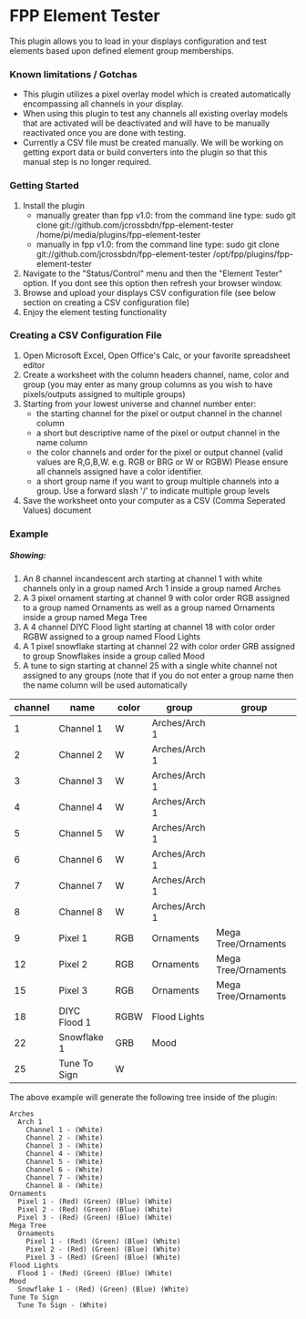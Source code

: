 # FPP Element Tester

This plugin allows you to load in your displays configuration and test elements based upon defined element group memberships.

### Known limitations / Gotchas
  - This plugin utilizes a pixel overlay model which is created automatically encompassing all channels in your display.
  - When using this plugin to test any channels all existing overlay models that are activated will be deactivated and will have to be manually reactivated once you are done with testing.
  - Currently a CSV file must be created manually. We will be working on getting export data or build converters into the plugin so that this manual step is no longer required.
  
### Getting Started
1. Install the plugin
   - manually greater than fpp v1.0: from the command line type: sudo git clone git://github.com/jcrossbdn/fpp-element-tester /home/pi/media/plugins/fpp-element-tester
   - manually in fpp v1.0: from the command line type: sudo git clone git://github.com/jcrossbdn/fpp-element-tester /opt/fpp/plugins/fpp-element-tester
2. Navigate to the "Status/Control" menu and then the "Element Tester" option. If you dont see this option then refresh your browser window.
3. Browse and upload your displays CSV configuration file (see below section on creating a CSV configuration file)
4. Enjoy the element testing functionality 

### Creating a CSV Configuration File
1. Open Microsoft Excel, Open Office's Calc, or your favorite spreadsheet editor
2. Create a worksheet with the column headers channel, name, color and group (you may enter as many group columns as you wish to have pixels/outputs assigned to multiple groups)
3. Starting from your lowest universe and channel number enter: 
   - the starting channel for the pixel or output channel in the channel column
   - a short but descriptive name of the pixel or output channel in the name column
   - the color channels and order for the pixel or output channel (valid values are R,G,B,W.  e.g. RGB or BRG or W or RGBW) Please ensure all channels assigned have a color identifier.
   - a short group name if you want to group multiple channels into a group. Use a forward slash '/' to indicate multiple group levels
4. Save the worksheet onto your computer as a CSV (Comma Seperated Values) document


### Example
##### Showing:
1. An 8 channel incandescent arch starting at channel 1 with white channels only in a group named Arch 1 inside a group named Arches
2. A 3 pixel ornament starting at channel 9 with color order RGB assigned to a group named Ornaments as well as a group named Ornaments inside a group named Mega Tree
3. A 4 channel DIYC Flood light starting at channel 18 with color order RGBW assigned to a group named Flood Lights
4. A 1 pixel snowflake starting at channel 22 with color order GRB assigned to group Snowflakes inside a group called Mood
5. A tune to sign starting at channel 25 with a single white channel not assigned to any groups (note that if you do not enter a group name then the name column will be used automatically

| channel | name         | color | group         | group               |
|---------|--------------|-------|---------------|---------------------|
| 1       | Channel 1    | W     | Arches/Arch 1 |                     |
| 2       | Channel 2    | W     | Arches/Arch 1 |                     |
| 3       | Channel 3    | W     | Arches/Arch 1 |                     |
| 4       | Channel 4    | W     | Arches/Arch 1 |                     |
| 5       | Channel 5    | W     | Arches/Arch 1 |                     |
| 6       | Channel 6    | W     | Arches/Arch 1 |                     |
| 7       | Channel 7    | W     | Arches/Arch 1 |                     |
| 8       | Channel 8    | W     | Arches/Arch 1 |                     |
| 9       | Pixel 1      | RGB   | Ornaments     | Mega Tree/Ornaments |
| 12      | Pixel 2      | RGB   | Ornaments     | Mega Tree/Ornaments |
| 15      | Pixel 3      | RGB   | Ornaments     | Mega Tree/Ornaments |
| 18      | DIYC Flood 1 | RGBW  | Flood Lights  |                     |
| 22      | Snowflake 1  | GRB   | Mood          |                     |
| 25      | Tune To Sign | W      |               |                     |




The above example will generate the following tree inside of the plugin:
```
Arches
  Arch 1
    Channel 1 - (White)
    Channel 2 - (White)
    Channel 3 - (White)
    Channel 4 - (White)
    Channel 5 - (White)
    Channel 6 - (White)
    Channel 7 - (White)
    Channel 8 - (White)
Ornaments
  Pixel 1 - (Red) (Green) (Blue) (White)
  Pixel 2 - (Red) (Green) (Blue) (White)
  Pixel 3 - (Red) (Green) (Blue) (White)
Mega Tree
  Ornaments
    Pixel 1 - (Red) (Green) (Blue) (White)
    Pixel 2 - (Red) (Green) (Blue) (White)
    Pixel 3 - (Red) (Green) (Blue) (White)
Flood Lights
  Flood 1 - (Red) (Green) (Blue) (White)
Mood
  Snowflake 1 - (Red) (Green) (Blue) (White)
Tune To Sign
  Tune To Sign - (White)
```
